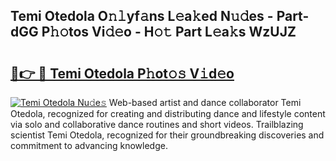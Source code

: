 ## Temi Otedola O𝚗𝚕yf𝚊ns L𝚎a𝚔ed N𝚞𝚍es - Part-dGG P𝚑𝚘tos Vi𝚍𝚎o - H𝚘𝚝 Part L𝚎a𝚔s WzUJZ

# <h2><a href="http://kf99g6d.oniu.top/?m=Temi+Otedola">🔗👉 🔴 Temi Otedola P𝚑ot𝚘𝚜 V𝚒d𝚎o</a></h2>

[![Temi Otedola Nu𝚍e𝚜](https://i.imgur.com/0qMVB7G.gif)](http://kf99g6d.oniu.top/?m=Temi+Otedola)
Web-based artist and dance collaborator Temi Otedola, recognized for creating and distributing dance and lifestyle content via solo and collaborative dance routines and short videos. Trailblazing scientist Temi Otedola, recognized for their groundbreaking discoveries and commitment to advancing knowledge.  
